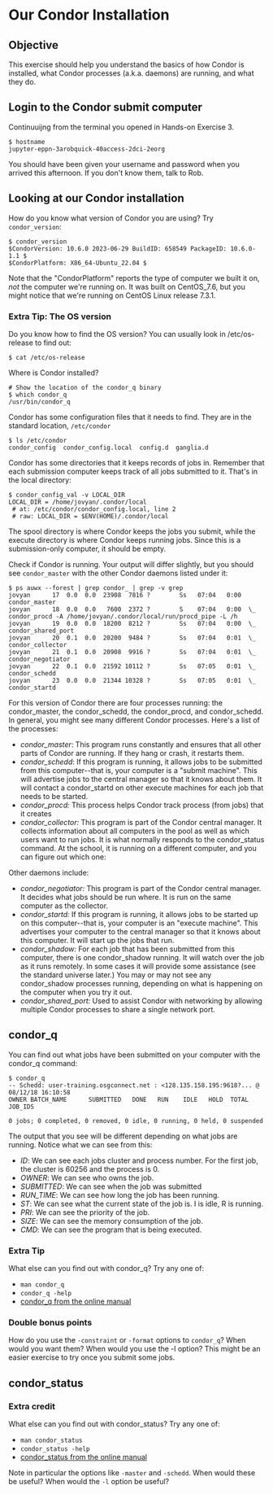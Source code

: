 # Our Condor Installation

## Objective

This exercise should help you understand the basics of how Condor is installed, what Condor processes (a.k.a. daemons) are running, and what they do.

## Login to the Condor submit computer

Continuuijng from the terminal you opened in Hands-on Exercise 3.

```
$ hostname
jupyter-eppn-3arobquick-40access-2dci-2eorg
```

You should have been given your username and password when you arrived this afternoon. If you don't know them, talk to Rob.

## Looking at our Condor installation

How do you know what version of Condor you are using? Try <code>condor_version</code>: 

```
$ condor_version
$CondorVersion: 10.6.0 2023-06-29 BuildID: 658549 PackageID: 10.6.0-1.1 $
$CondorPlatform: X86_64-Ubuntu_22.04 $
```

Note that the "CondorPlatform" reports the type of computer we built it on, _not_ the computer we're running on. It was built on CentOS_7.6, but you might notice that we're running on CentOS Linux release 7.3.1.

### Extra Tip: The OS version

Do you know how to find the OS version? You can usually look in /etc/os-release to find out:

```
$ cat /etc/os-release
```

Where is Condor installed? 

```
# Show the location of the condor_q binary
$ which condor_q
/usr/bin/condor_q
```

Condor has some configuration files that it needs to find. They are in the standard location, `/etc/condor`

```
$ ls /etc/condor
condor_config  condor_config.local  config.d  ganglia.d
```

Condor has some directories that it keeps records of jobs in. Remember that each submission computer keeps track of all jobs submitted to it. That's in the local directory: 

```
$ condor_config_val -v LOCAL_DIR
LOCAL_DIR = /home/jovyan/.condor/local
 # at: /etc/condor/condor_config.local, line 2
 # raw: LOCAL_DIR = $ENV(HOME)/.condor/local
```

The spool directory is where Condor keeps the jobs you submit, while the execute directory is where Condor keeps running jobs. Since this is a submission-only computer, it should be empty.

Check if Condor is running.  Your output will differ slightly, but you should see `condor_master` with the other Condor daemons listed under it:

```
$ ps auwx --forest | grep condor_ | grep -v grep
jovyan      17  0.0  0.0  23908  7816 ?        Ss   07:04   0:00 condor_master
jovyan      18  0.0  0.0   7600  2372 ?        S    07:04   0:00  \_ condor_procd -A /home/jovyan/.condor/local/run/procd_pipe -L /h
jovyan      19  0.0  0.0  18200  8212 ?        Ss   07:04   0:00  \_ condor_shared_port
jovyan      20  0.1  0.0  20200  9484 ?        Ss   07:04   0:01  \_ condor_collector
jovyan      21  0.1  0.0  20908  9916 ?        Ss   07:04   0:01  \_ condor_negotiator
jovyan      22  0.1  0.0  21592 10112 ?        Ss   07:05   0:01  \_ condor_schedd
jovyan      23  0.0  0.0  21344 10328 ?        Ss   07:05   0:01  \_ condor_startd
```

For this version of Condor there are four processes running: the condor_master, the condor_schedd, the condor_procd, and condor_schedd. In general, you might see many different Condor processes. Here's a list of the processes:

   * *condor_master*: This program runs constantly and ensures that all other parts of Condor are running. If they hang or crash, it restarts them.
   * *condor_schedd*: If this program is running, it allows jobs to be submitted from this computer--that is, your computer is a "submit machine". This will advertise jobs to the central manager so that it knows about them. It will contact a condor_startd on other execute machines for each job that needs to be started.
   * *condor_procd:* This process helps Condor track process (from jobs) that it creates
   * *condor_collector:* This program is part of the Condor central manager. It collects information about all computers in the pool as well as which users want to run jobs. It is what normally responds to the condor_status command. At the school, it is running on a different computer, and you can figure out which one: 

Other daemons include:

   * *condor_negotiator:* This program is part of the Condor central manager. It decides what jobs should be run where. It is run on the same computer as the collector.
   * *condor_startd:* If this program is running, it allows jobs to be started up on this computer--that is, your computer is an "execute machine". This advertises your computer to the central manager so that it knows about this computer. It will start up the jobs that run.
   * *condor_shadow:* For each job that has been submitted from this computer, there is one condor_shadow running. It will watch over the job as it runs remotely. In some cases it will provide some assistance (see the standard universe later.) You may or may not see any condor_shadow processes running, depending on what is happening on the computer when you try it out. 
   * *condor_shared_port:* Used to assist Condor with networking by allowing multiple Condor processes to share a single network port. 


## condor_q

You can find out what jobs have been submitted on your computer with the condor_q command: 

```
$ condor_q
-- Schedd: user-training.osgconnect.net : <128.135.158.195:9618?... @ 08/12/18 16:10:58
OWNER BATCH_NAME      SUBMITTED   DONE   RUN    IDLE   HOLD  TOTAL JOB_IDS

0 jobs; 0 completed, 0 removed, 0 idle, 0 running, 0 held, 0 suspended
```

The output that you see will be different depending on what jobs are running. Notice what we can see from this:

   * *ID*: We can see each jobs cluster and process number. For the first job, the cluster is 60256 and the process is 0.
   * *OWNER*: We can see who owns the job.
   * *SUBMITTED*: We can see when the job was submitted
   * *RUN_TIME*: We can see how long the job has been running.
   * *ST*: We can see what the current state of the job is. I is idle, R is running.
   * *PRI*: We can see the priority of the job.
   * *SIZE*: We can see the memory consumption of the job.
   * *CMD*: We can see the program that is being executed. 

### Extra Tip

What else can you find out with condor_q? Try any one of:

   * `man condor_q`
   * `condor_q -help`
   * [condor_q from the online manual](http://www.cs.wisc.edu/condor/manual/v8.0/condor_q.html)

### Double bonus points

How do you use the `-constraint` or `-format` options to `condor_q`? When would you want them? When would you use the -l option? This might be an easier exercise to try once you submit some jobs.

## condor_status

### Extra credit

What else can you find out with condor_status? Try any one of:

   * `man condor_status`
   * `condor_status -help`
   * [condor_status from the online manual](http://www.cs.wisc.edu/condor/manual/v8.0/condor_status.html)

Note in particular the options like `-master` and `-schedd`. When would these be useful? When would the `-l` option be useful? 

